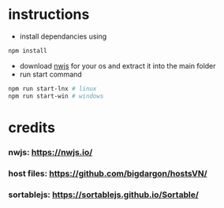 # instructions
* install dependancies using
```bash
npm install
```
* download [nwjs](https://nwjs.io/) for your os and extract it into the main folder
* run start command
```bash
npm run start-lnx # linux
npm run start-win # windows
```
# credits
### nwjs: https://nwjs.io/
### host files: https://github.com/bigdargon/hostsVN/
### sortablejs: https://sortablejs.github.io/Sortable/
